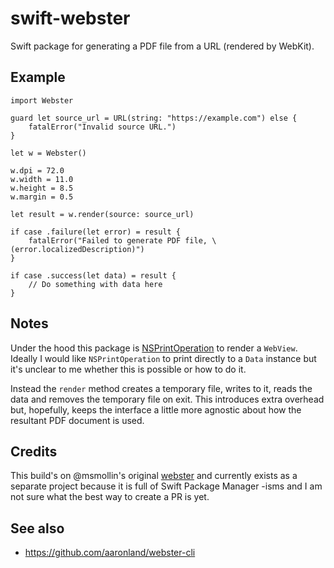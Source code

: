 # swift-webster

Swift package for generating a PDF file from a URL (rendered by WebKit).

## Example

```
import Webster

guard let source_url = URL(string: "https://example.com") else {
    fatalError("Invalid source URL.")
}

let w = Webster()

w.dpi = 72.0
w.width = 11.0
w.height = 8.5
w.margin = 0.5

let result = w.render(source: source_url)
    
if case .failure(let error) = result {
    fatalError("Failed to generate PDF file, \(error.localizedDescription)")
}

if case .success(let data) = result {
    // Do something with data here
}
```

## Notes

Under the hood this package is [NSPrintOperation](https://developer.apple.com/documentation/appkit/nsprintoperation) to render a `WebView`. Ideally I would like `NSPrintOperation` to print directly to a `Data` instance but it's unclear to me whether this is possible or how to do it.

Instead the `render` method creates a temporary file, writes to it, reads the data and removes the temporary file on exit. This introduces extra overhead but, hopefully, keeps the interface a little more agnostic about how the resultant PDF document is used.

## Credits

This build's on @msmollin's original [webster](https://github.com/msmollin/webster) and currently exists as a separate project because it is full of Swift Package Manager -isms and I am not sure what the best way to create a PR is yet.

## See also

* https://github.com/aaronland/webster-cli
